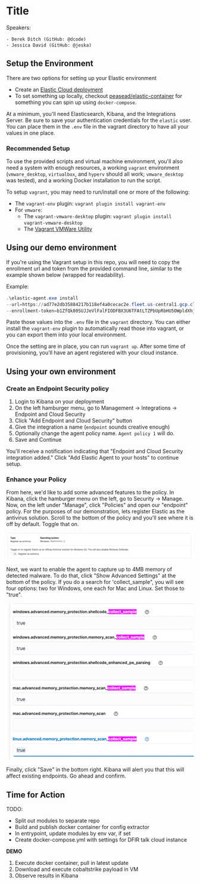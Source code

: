 # Title

Speakers:

    - Derek Ditch (GitHub: @dcode)
    - Jessica David (GitHub: @jeska)

## Setup the Environment

There are two options for setting up your Elastic environment

* Create an [Elastic Cloud deployment](cloud/README.md)
* To set something up locally, checkout [peasead/elastic-container](https://github.com/peasead/elastic-container) for something you can spin up using `docker-compose`.

At a minimum, you'll need Elasticsearch, Kibana, and the Integrations Server. Be sure to save your authentication
credentials for the `elastic` user. You can place them in the `.env` file in the vagrant directory to have all your
values in one place.

### Recommended Setup

To use the provided scripts and virtual machine environment, you'll also need a system with enough resources, a working `vagrant` environment (`vmware_desktop`, `virtualbox`, and `hyperv` should all work; `vmware_desktop` was tested),
and a working Docker installation to run the script.

To setup `vagrant`, you may need to run/install one or more of the following:

* The `vagrant-env` plugin: `vagrant plugin install vagrant-env`
* For `vmware`:
  * The `vagrant-vmware-desktop` plugin: `vagrant plugin install vagrant-vmware-desktop`
  * The [Vagrant VMWare Utility](https://www.vagrantup.com/vmware/downloads)

## Using our demo environment

If you're using the Vagrant setup in this repo, you will need to copy the enrollment url and token from
the provided command line, similar to the example shown below (wrapped for readability).

Example:

```powershell
.\elastic-agent.exe install
--url=https://ad77e2db35884217b118ef4a0cecac2e.fleet.us-central1.gcp.cloud.es.io:443
--enrollment-token=b1ZfQk80SUJJeVlFalFIODFBX3U6TFAtLTZPbUpRbHU5OWpldXhjVzh1Zw==
```

Paste those values into the `.env` file in the `vagrant` directory. You can either install the
`vagrant-env` plugin to automatically read those into vagrant, or you can export them into your
local environment.

Once the setting are in place, you can run `vagrant up`. After some time of provisioning,
you'll have an agent registered with your cloud instance.

## Using your own environment

### Create an Endpoint Security policy

1. Login to Kibana on your deployment
2. On the left hamburger menu, go to Management -> Integrations -> Endpoint and Cloud Security
3. Click "Add Endpoint and Cloud Security" button
4. Give the integration a name (`endpoint` sounds creative enough)
5. Optionally change the agent policy name. `Agent policy 1` will do.
6. Save and Continue

You'll receive a notification indicating that "Endpoint and Cloud Security integration added."
Click "Add Elastic Agent to your hosts" to continue setup.

### Enhance your Policy

From here, we'd like to add some advanced features to the policy. In Kibana, click the hamburger menu on the left,
go to Security -> Manage. Now, on the left under "Manage", click "Policies" and open our "endpoint" policy. For the
purposes of our demonstration, lets register Elastic as the antivirus solution. Scroll to the bottom of the policy
and you'll see where it is off by default. Toggle that on.

![](media/2022-07-26-14-34-54.png)

Next, we want to enable the agent to capture up to 4MB memory of detected malware. To do that, click "Show Advanced Settings"
at the bottom of the policy. If you do a search for 'collect_sample", you will see four options: two for Windows, one each for
Mac and Linux. Set those to "true".

![](media/2022-07-26-14-38-05.png)

Finally, click "Save" in the bottom right. Kibana will alert you that this will affect existing endpoints. Go ahead and confirm.

## Time for Action

TODO:

- Split out modules to separate repo
- Build and publish docker container for config extractor
- In entrypoint, update modules by env var, if set
- Create docker-compose.yml with settings for DFIR talk cloud instance

__DEMO__

1. Execute docker container, pull in latest update
2. Download and execute cobaltstrike payload in VM
3. Observe results in Kibana
